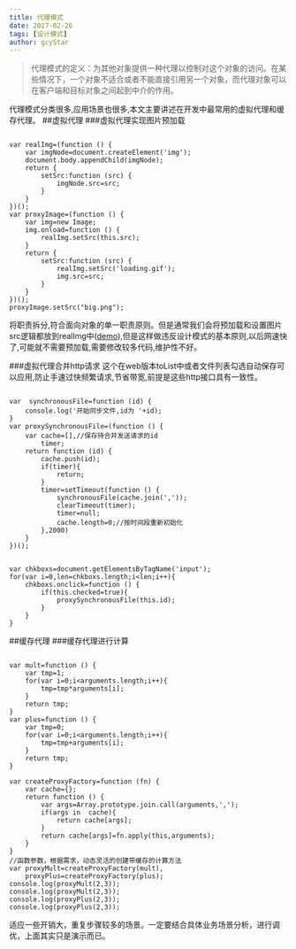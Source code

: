 ```yaml
---
title: 代理模式
date: 2017-02-26
tags: [设计模式]
author: gcyStar
---
```

> 代理模式的定义：为其他对象提供一种代理以控制对这个对象的访问。在某些情况下，一个对象不适合或者不能直接引用另一个对象，而代理对象可以在客户端和目标对象之间起到中介的作用。

代理模式分类很多,应用场景也很多,本文主要讲述在开发中最常用的虚拟代理和缓存代理。
##虚拟代理
###虚拟代理实现图片预加载


```

var realImg=(function () {
    var imgNode=document.createElement('img');
    document.body.appendChild(imgNode);
    return {
        setSrc:function (src) {
            imgNode.src=src;
        }
    }
})();
var proxyImage=(function () {
    var img=new Image;
    img.onload=function () {
        realImg.setSrc(this.src);
    }
    return {
        setSrc:function (src) {
            realImg.setSrc('loading.gif');
            img.src=src;
        }
    }
})();
proxyImage.setSrc("big.png");

```

将职责拆分,符合面向对象的单一职责原则。但是通常我们会将预加载和设置图片src逻辑都放到realImg中([demo][1]),但是这样做违反设计模式的基本原则,以后网速快了,可能就不需要预加载,需要修改较多代码,维护性不好。

###虚拟代理合并http请求
这个在web版本toList中或者文件列表勾选自动保存可以应用,防止手速过快频繁请求,节省带宽,前提是这些http接口具有一致性。

```

var  synchronousFile=function (id) {
    console.log('开始同步文件,id为 '+id);
}
var proxySynchronousFile=(function () {
    var cache=[],//保存待合并发送请求的id
        timer;
    return function (id) {
        cache.push(id);
        if(timer){
            return;
        }
        timer=setTimeout(function () {
            synchronousFile(cache.join(','));
            clearTimeout(timer);
            timer=null;
            cache.length=0;//按时间段重新初始化
        },2000)
    }
})();


var chkboxs=document.getElementsByTagName('input');
for(var i=0,len=chkboxs.length;i<len;i++){
    chkboxs.onclick=function () {
        if(this.checked=true){
            proxySynchronousFile(this.id);
        }
    }
}
```

##缓存代理
###缓存代理进行计算

```

var mult=function () {
    var tmp=1;
    for(var i=0;i<arguments.length;i++){
        tmp=tmp*arguments[i];
    }
    return tmp;
}
var plus=function () {
    var tmp=0;
    for(var i=0;i<arguments.length;i++){
        tmp=tmp+arguments[i];
    }
    return tmp;
}

var createProxyFactory=function (fn) {
    var cache={};
    return function () {
        var args=Array.prototype.join.call(arguments,',');
        if(args in  cache){
            return cache[args];
        }
        return cache[args]=fn.apply(this,arguments);
    }
}
//函数参数，根据需求，动态灵活的创建带缓存的计算方法
var proxyMult=createProxyFactory(mult),
    proxyPlus=createProxyFactory(plus);
console.log(proxyMult(2,3));
console.log(proxyMult(2,3));
console.log(proxyPlus(2,3));
console.log(proxyPlus(2,3));
```
适应一些开销大，重复步骤较多的场景。一定要结合具体业务场景分析，进行调优，上面其实只是演示而已。

  [1]: https://jsfiddle.net/jsdt/z5n6h78x/









